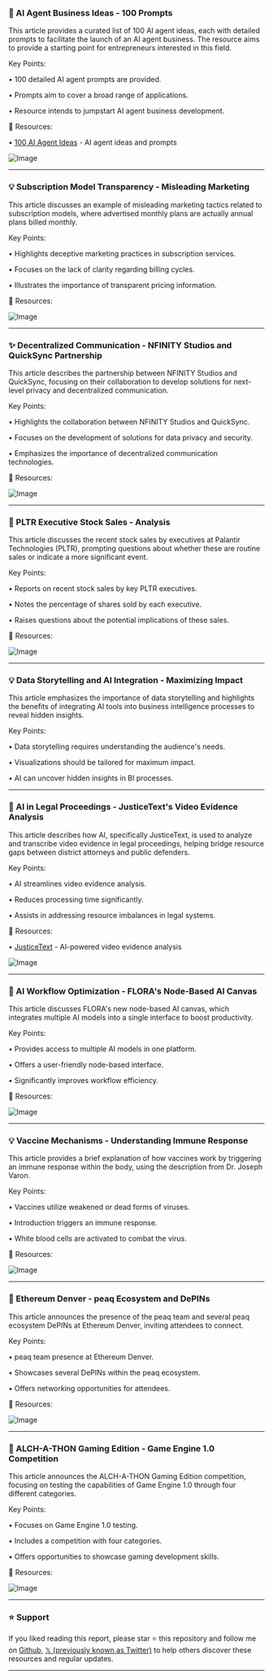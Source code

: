 ### 🚀 AI Agent Business Ideas - 100 Prompts

This article provides a curated list of 100 AI agent ideas, each with detailed prompts to facilitate the launch of an AI agent business.  The resource aims to provide a starting point for entrepreneurs interested in this field.


Key Points:

• 100 detailed AI agent prompts are provided.

•  Prompts aim to cover a broad range of applications.

•  Resource intends to jumpstart AI agent business development.



🔗 Resources:

• [100 AI Agent Ideas](https://x.com/i/communities/1892445760219992428) -  AI agent ideas and prompts

![Image](https://pbs.twimg.com/ext_tw_video_thumb/1896444187509198848/pu/img/rNEptK6AUVrvxVc2.jpg)


---
### 💡 Subscription Model Transparency - Misleading Marketing

This article discusses an example of misleading marketing tactics related to subscription models, where advertised monthly plans are actually annual plans billed monthly.


Key Points:

•  Highlights deceptive marketing practices in subscription services.

•  Focuses on the lack of clarity regarding billing cycles.

•  Illustrates the importance of transparent pricing information.



🔗 Resources:

![Image](https://pbs.twimg.com/media/GlEX5ilWgAAakt1?format=jpg&name=small)


---
### ✨ Decentralized Communication - NFINITY Studios and QuickSync Partnership

This article describes the partnership between NFINITY Studios and QuickSync, focusing on their collaboration to develop solutions for next-level privacy and decentralized communication.


Key Points:

•  Highlights the collaboration between NFINITY Studios and QuickSync.

•  Focuses on the development of solutions for data privacy and security.

•  Emphasizes the importance of decentralized communication technologies.



🔗 Resources:

![Image](https://pbs.twimg.com/ext_tw_video_thumb/1896247028872527872/pu/img/q8fCEY3mVDLT1qQU.jpg)


---
### 🤖 PLTR Executive Stock Sales - Analysis

This article discusses the recent stock sales by executives at Palantir Technologies (PLTR), prompting questions about whether these are routine sales or indicate a more significant event.


Key Points:

•  Reports on recent stock sales by key PLTR executives.

•  Notes the percentage of shares sold by each executive.

•  Raises questions about the potential implications of these sales.


🔗 Resources:

![Image](https://pbs.twimg.com/media/GlChskYWkAAn0o3?format=jpg&name=small)


---
### 💡 Data Storytelling and AI Integration - Maximizing Impact

This article emphasizes the importance of data storytelling and highlights the benefits of integrating AI tools into business intelligence processes to reveal hidden insights.


Key Points:

•  Data storytelling requires understanding the audience's needs.

•  Visualizations should be tailored for maximum impact.

•  AI can uncover hidden insights in BI processes.


---
### 🤖 AI in Legal Proceedings - JusticeText's Video Evidence Analysis

This article describes how AI, specifically JusticeText, is used to analyze and transcribe video evidence in legal proceedings, helping bridge resource gaps between district attorneys and public defenders.


Key Points:

•  AI streamlines video evidence analysis.

•  Reduces processing time significantly.

•  Assists in addressing resource imbalances in legal systems.


🔗 Resources:

• [JusticeText](http://justicetext.com) - AI-powered video evidence analysis

![Image](https://pbs.twimg.com/ext_tw_video_thumb/1895529087021531136/pu/img/BxzvXi2YUOLmy3jb.jpg)


---
### 🤖 AI Workflow Optimization - FLORA's Node-Based AI Canvas

This article discusses FLORA's new node-based AI canvas, which integrates multiple AI models into a single interface to boost productivity.


Key Points:

•  Provides access to multiple AI models in one platform.

•  Offers a user-friendly node-based interface.

•  Significantly improves workflow efficiency.


🔗 Resources:

![Image](https://pbs.twimg.com/ext_tw_video_thumb/1894803509490356224/pu/img/dpNeJSTs8P6G678z.jpg)


---
### 💡 Vaccine Mechanisms -  Understanding Immune Response

This article provides a brief explanation of how vaccines work by triggering an immune response within the body, using the description from Dr. Joseph Varon.


Key Points:

• Vaccines utilize weakened or dead forms of viruses.

• Introduction triggers an immune response.

• White blood cells are activated to combat the virus.



🔗 Resources:

![Image](https://pbs.twimg.com/media/Gk8mNmDWUAEKiGp?format=jpg&name=small)


---
### 🚀 Ethereum Denver - peaq Ecosystem and DePINs

This article announces the presence of the peaq team and several peaq ecosystem DePINs at Ethereum Denver, inviting attendees to connect.


Key Points:

•  peaq team presence at Ethereum Denver.

•  Showcases several DePINs within the peaq ecosystem.

•  Offers networking opportunities for attendees.


🔗 Resources:

![Image](https://pbs.twimg.com/media/Gk-mok-WAAANqgD?format=jpg&name=small)


---
### 🚀 ALCH-A-THON Gaming Edition - Game Engine 1.0 Competition

This article announces the ALCH-A-THON Gaming Edition competition, focusing on testing the capabilities of Game Engine 1.0 through four different categories.


Key Points:

•  Focuses on Game Engine 1.0 testing.

•  Includes a competition with four categories.

•  Offers opportunities to showcase gaming development skills.



🔗 Resources:

![Image](https://pbs.twimg.com/ext_tw_video_thumb/1895839085069000705/pu/img/c5lwOtvwd0qAcSoS.jpg)


---

### ⭐️ Support

If you liked reading this report, please star ⭐️ this repository and follow me on [Github](https://github.com/Drix10), [𝕏 (previously known as Twitter)](https://x.com/DRIX_10_) to help others discover these resources and regular updates.

---